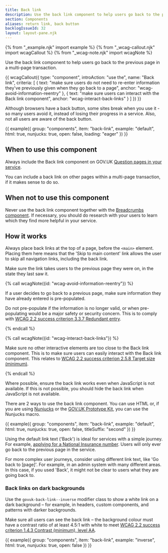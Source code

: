 ```yaml
---
title: Back link
description: Use the back link component to help users go back to the previous page in a multi-page transaction
section: Components
aliases: return link, back button
backlogIssueId: 32
layout: layout-pane.njk
---
```


{% from "_example.njk" import example %}
{% from "_wcag-callout.njk" import wcagCallout %}
{% from "_wcag-note.njk" import wcagNote %}

Use the back link component to help users go back to the previous page in a multi-page transaction.

{{ wcagCallout({
  type: "component",
  introAction: "use the",
  name: "Back link",
  criteria: [
    {
      text: "make sure users do not need to re-enter information they've previously given when they go back to a page",
      anchor: "wcag-avoid-information-reentry"
    },
    {
      text: "make sure users can interact with the Back link component",
      anchor: "wcag-interact-back-links"
    }
  ]
}) }}

Although browsers have a back button, some sites break when you use it - so many users avoid it, instead of losing their progress in a service. Also, not all users are aware of the back button.

{{ example({ group: "components", item: "back-link", example: "default", html: true, nunjucks: true, open: false, loading: "eager" }) }}

## When to use this component

Always include the Back link component on GOV.UK [Question pages in your service](/patterns/question-pages/).

You can include a back link on other pages within a multi-page transaction, if it makes sense to do so.

## When not to use this component

Never use the back link component together with the [Breadcrumbs component](/components/breadcrumbs/). If necessary, you should do research with your users to learn which they find more helpful in your service.

## How it works

Always place back links at the top of a page, before the `<main>` element. Placing them here means that the 'Skip to main content' link allows the user to skip all navigation links, including the back link.

Make sure the link takes users to the previous page they were on, in the state they last saw it.

{% call wcagNote({id: "wcag-avoid-information-reentry"}) %}

<p>If a user decides to go back to a previous page, make sure information they have already entered is pre-populated.</p>
<p>Do not pre-populate if the information is no longer valid, or when pre-populating would be a major safety or security concern. This is to comply with <a href="https://www.w3.org/WAI/WCAG22/Understanding/redundant-entry.html">WCAG 2.2 success criterion 3.3.7 Redundant entry</a>.</p>
{% endcall %}

{% call wcagNote({id: "wcag-interact-back-links"}) %}

<p>Make sure no other interactive elements are too close to the Back link component. This is to make sure users can easily interact with the Back link component. This relates to <a href="https://www.w3.org/WAI/WCAG22/Understanding/target-size-minimum.html">WCAG 2.2 success criterion 2.5.8 Target size (minimum)</a>.</p>
{% endcall %}

Where possible, ensure the back link works even when JavaScript is not available. If this is not possible, you should hide the back link when JavaScript is not available.

There are 2 ways to use the back link component. You can use HTML or, if you are using [Nunjucks](https://mozilla.github.io/nunjucks/) or the [GOV.UK Prototype Kit](https://prototype-kit.service.gov.uk), you can use the Nunjucks macro.

{{ example({ group: "components", item: "back-link", example: "default", html: true, nunjucks: true, open: false, titleSuffix: "second" }) }}

Using the default link text ('Back') is ideal for services with a simple journey. For example, [applying for a National Insurance number](https://www.gov.uk/apply-national-insurance-number). Users will only ever go back to the previous page in the service.

For more complex user journeys, consider using different link text, like 'Go back to [page]'. For example, in an admin system with many different areas. In this case, if you used 'Back', it might not be clear to users what they are going back to.

### Back links on dark backgrounds

Use the `govuk-back-link--inverse` modifier class to show a white link on a dark background – for example, in headers, custom components, and patterns with darker backgrounds.

Make sure all users can see the back link – the background colour must have a contrast ratio of at least 4.5:1 with white to meet [WCAG 2.2 success criterion 1.4.3 Contrast (minimum), level AA](https://www.w3.org/WAI/WCAG22/Understanding/contrast-minimum.html).

{{ example({ group: "components", item: "back-link", example: "inverse", html: true, nunjucks: true, open: false }) }}
